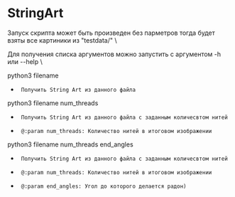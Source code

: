 # StringArt

Запуск скрипта может быть произведен без парметров тогда будет взяты все картиники из "testdata/" \\

Для получения списка аргументов можно запустить с аргументом -h или --help \\

python3 filename
-      Получить String Art из данного файла
python3 filename num_threads
-      Получить String Art из данного файла c заданным количесвтом нитей
-      @:param num_threads: Количество нитей в итоговом изображении
python3 filename num_threads end_angles
-      Получить String Art из данного файла c заданным количесвтом нитей
-      @:param num_threads: Количество нитей в итоговом изображении
-      @:param end_angles: Угол до которого делается радон)


